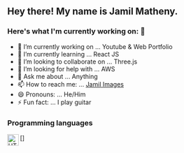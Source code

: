 ## Hey there! My name is Jamil Matheny.

### Here's what I'm currently working on: 👋

- 🔭 I’m currently working on ... Youtube & Web Portfolio
- 🌱 I’m currently learning ... React JS
- 👯 I’m looking to collaborate on ... Three.js
- 🤔 I’m looking for help with ... AWS
- 💬 Ask me about ... Anything
- 📫 How to reach me: ... [Jamil Images](http://www.jamilimages.com/contact)
- 😄 Pronouns: ... He/Him
- ⚡ Fun fact: ... I play guitar

### Programming languages 
[<img align="left" alt="HTML" width="26px" src="https://user-images.githubusercontent.com/36749450/177061186-fae2ca56-0d6d-4b7e-82d4-b1994ffe0ac0.png" />]
